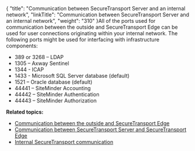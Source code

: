 {
    "title": "Communication between SecureTransport Server and an internal network",
    "linkTitle": "Communication between SecureTransport Server and an internal network",
    "weight": "310"
}All of the ports used for communication between the outside and <span class="mc-variable axway_variables.Component_Short_Name variable">SecureTransport</span> Edge can be used for user connections originating within your internal network. The following ports might be used for interfacing with infrastructure components:

-   389 or 3268 – LDAP
-   1305 – <span class="mc-variable axway_variables.Company_Name variable">Axway</span> Sentinel
-   1344 - ICAP
-   1433 - Microsoft SQL Server database (default)
-   1521 – Oracle database (default)
-   44441 – SiteMinder Accounting
-   44442 – SiteMinder Authentication
-   44443 – SiteMinder Authorization

**Related topics:**

-   <a href="../r_st_communication_between_outside" class="MCXref xref">Communication between the outside and SecureTransport Edge</a>
-   <a href="../r_st_communication_between" class="MCXref xref">Communication between SecureTransport Server and SecureTransport Edge</a>
-   <a href="../r_st_internal_communication" class="MCXref xref">Internal SecureTransport communication</a>
